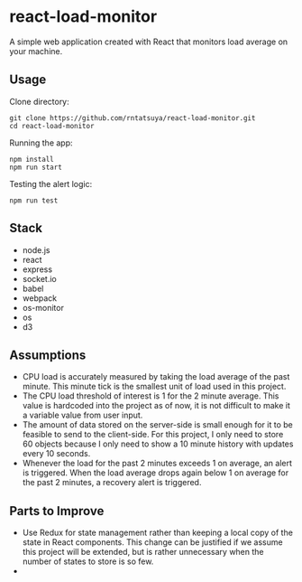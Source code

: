# react-load-monitor

A simple web application created with React that monitors load average on your machine.

## Usage
Clone directory:
```
git clone https://github.com/rntatsuya/react-load-monitor.git
cd react-load-monitor
``` 

Running the app:
```
npm install
npm run start
``` 

Testing the alert logic:
```
npm run test
``` 

## Stack
- node.js
- react
- express
- socket.io
- babel
- webpack
- os-monitor
- os
- d3

## Assumptions
- CPU load is accurately measured by taking the load average of the past minute. This minute tick is the smallest unit of load used in this project.
- The CPU load threshold of interest is 1 for the 2 minute average. This value is hardcoded into the project as of now, it is not difficult to make it a variable value from user input.
- The amount of data stored on the server-side is small enough for it to be feasible to send to the client-side. For this project, I only need to store 60 objects because I only need to show a 10 minute history with updates every 10 seconds.
-  Whenever the load for the past 2 minutes exceeds 1 on average, an alert is triggered. When the load average drops again below 1 on average for the past 2 minutes, a recovery alert is triggered. 

## Parts to Improve
- Use Redux for state management rather than keeping a local copy of the state in React components. This change can be justified if we assume this project will be extended, but is rather unnecessary when the number of states to store is so few. 
- 
